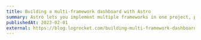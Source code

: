 ```yaml
---
title: Building a multi-framework dashboard with Astro
summary: Astro lets you implement multiple frameworks in one project, providing many performance and UX/DX benefits. Learn how to integrate them here!
publishedAt: 2023-02-01
external: https://blog.logrocket.com/building-multi-framework-dashboard-with-astro/
---
```

